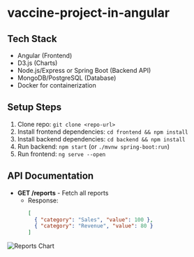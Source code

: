 # vaccine-project-in-angular



## Tech Stack
- Angular (Frontend)
- D3.js (Charts)
- Node.js/Express or Spring Boot (Backend API)
- MongoDB/PostgreSQL (Database)
- Docker for containerization

## Setup Steps
1. Clone repo: `git clone <repo-url>`
2. Install frontend dependencies: `cd frontend && npm install`
3. Install backend dependencies: `cd backend && npm install`
4. Run backend: `npm start` (or `./mvnw spring-boot:run`)
5. Run frontend: `ng serve --open`

## API Documentation
- **GET /reports** - Fetch all reports
  - Response:
    ```json
    [
      { "category": "Sales", "value": 100 },
      { "category": "Revenue", "value": 80 }
    ]
    ```
![Reports Chart](./screenshots/reports-chart.png)
